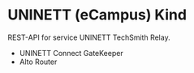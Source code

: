 # UNINETT (eCampus) Kind

REST-API for service UNINETT TechSmith Relay.

- UNINETT Connect GateKeeper
- Alto Router  
